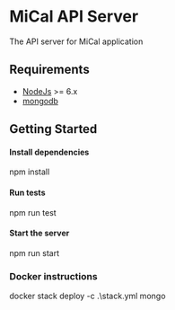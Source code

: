 # MiCal API Server
The API server for MiCal application

## Requirements

* [NodeJs](http://nodejs.org) >= 6.x 
* [mongodb](http://mongodb.org)

## Getting Started
#### Install dependencies
npm install

#### Run tests
npm run test

#### Start the server
npm run start


### Docker instructions
docker stack deploy -c .\stack.yml mongo